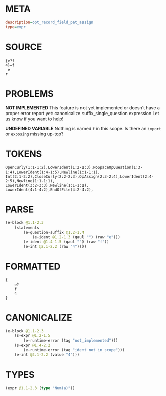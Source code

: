 # META
~~~ini
description=opt_record_field_pat_assign
type=expr
~~~
# SOURCE
~~~roc
{e?f
4}=f
 e
r
~~~
# PROBLEMS
**NOT IMPLEMENTED**
This feature is not yet implemented or doesn't have a proper error report yet: canonicalize suffix_single_question expression
Let us know if you want to help!

**UNDEFINED VARIABLE**
Nothing is named `f` in this scope.
Is there an `import` or `exposing` missing up-top?

# TOKENS
~~~zig
OpenCurly(1:1-1:2),LowerIdent(1:2-1:3),NoSpaceOpQuestion(1:3-1:4),LowerIdent(1:4-1:5),Newline(1:1-1:1),
Int(2:1-2:2),CloseCurly(2:2-2:3),OpAssign(2:3-2:4),LowerIdent(2:4-2:5),Newline(1:1-1:1),
LowerIdent(3:2-3:3),Newline(1:1-1:1),
LowerIdent(4:1-4:2),EndOfFile(4:2-4:2),
~~~
# PARSE
~~~clojure
(e-block @1.1-2.3
	(statements
		(e-question-suffix @1.2-1.4
			(e-ident @1.2-1.3 (qaul "") (raw "e")))
		(e-ident @1.4-1.5 (qaul "") (raw "f"))
		(e-int @2.1-2.2 (raw "4"))))
~~~
# FORMATTED
~~~roc
{
	e?
	f
	4
}
~~~
# CANONICALIZE
~~~clojure
(e-block @1.1-2.3
	(s-expr @1.2-1.5
		(e-runtime-error (tag "not_implemented")))
	(s-expr @1.4-2.2
		(e-runtime-error (tag "ident_not_in_scope")))
	(e-int @2.1-2.2 (value "4")))
~~~
# TYPES
~~~clojure
(expr @1.1-2.3 (type "Num(a)"))
~~~

